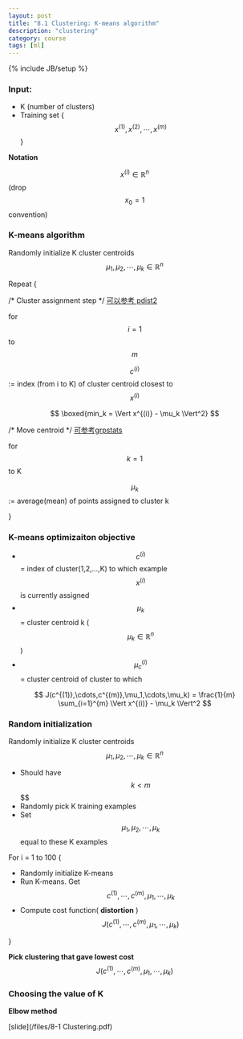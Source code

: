 ```yaml
---
layout: post
title: "8.1 Clustering: K-means algorithm"
description: "clustering"
category: course 
tags: [ml]
---
```

{% include JB/setup %}

### Input:

* K (number of clusters)
* Training set {$$ x^{(1)}, x^{(2)}, \cdots, x^{(m)} $$}

**Notation**

$$ x^{(i)} \in \mathbb{R}^n $$ (drop $$ x_0 = 1 $$ convention)

### K-means algorithm

Randomly initialize K cluster centroids $$ \mu_1, \mu_2, \cdots, \mu_k \in \mathbb{R}^n $$ 

Repeat {

/* Cluster assignment step */ [可以参考 pdist2](http://www.cs.columbia.edu/~mmerler/project/code/pdist2.m)

for $$ i = 1 $$ to $$ m $$

$$ c^{(i)} $$ := index (from i to K) of cluster centroid closest to $$ x^{(i)} $$

$$ \boxed{min_k = \Vert x^{(i)} - \mu_k \Vert^2} $$

/* Move centroid */ [可参考grpstats](https://www.google.com.hk/search?q=grpstats&aq=f&oq=grpstats&aqs=chrome.0.57.303j0&sourceid=chrome&ie=UTF-8)

for $$ k = 1 $$ to K

$$ \mu_k $$ := average(mean) of points assigned to cluster k

}

### K-means optimizaiton objective

* $$ c^{(i)} $$ = index of cluster(1,2,...,K) to which example $$ x^{(i)} $$ is currently assigned
* $$ \mu_k $$ = cluster centroid k ($$ \mu_k \in \mathbb{R}^n $$)
* $$ \mu_c^{(i)} $$ = cluster centroid of cluster to which 

$$ J(c^{(1)},\cdots,c^{(m)},\mu_1,\cdots,\mu_k) = \frac{1}{m} \sum_{i=1}^{m} \Vert x^{(i)} - \mu_k \Vert^2 $$

### Random initialization

Randomly initialize K cluster centroids $$ \mu_1, \mu_2, \cdots, \mu_k \in \mathbb{R}^n $$

* Should have $$ k < m $$ $$
* Randomly pick K training examples
* Set $$ \mu_1, \mu_2, \cdots, \mu_k $$ equal to these K examples

For i = 1 to 100 {

* Randomly initialize K-means
* Run K-means. Get $$ c^{(1)}, \cdots, c^{(m)},\mu_1, \cdots, \mu_k $$
* Compute cost function( **distortion** ) $$ J(c^{(1)},\cdots,c^{(m)},\mu_1,\cdots,\mu_k) $$

}

**Pick clustering that gave lowest cost** $$ J(c^{(1)},\cdots,c^{(m)},\mu_1,\cdots,\mu_k) $$

### Choosing the value of K

**Elbow method** 

[slide](/files/8-1 Clustering.pdf)